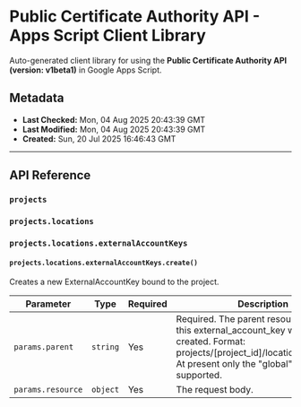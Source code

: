 # Public Certificate Authority API - Apps Script Client Library

Auto-generated client library for using the **Public Certificate Authority API (version: v1beta1)** in Google Apps Script.

## Metadata

- **Last Checked:** Mon, 04 Aug 2025 20:43:39 GMT
- **Last Modified:** Mon, 04 Aug 2025 20:43:39 GMT
- **Created:** Sun, 20 Jul 2025 16:46:43 GMT



---

## API Reference

### `projects`

### `projects.locations`

### `projects.locations.externalAccountKeys`

#### `projects.locations.externalAccountKeys.create()`

Creates a new ExternalAccountKey bound to the project.

| Parameter | Type | Required | Description |
|---|---|---|---|
| `params.parent` | `string` | Yes | Required. The parent resource where this external_account_key will be created. Format: projects/[project_id]/locations/[location]. At present only the "global" location is supported. |
| `params.resource` | `object` | Yes | The request body. |